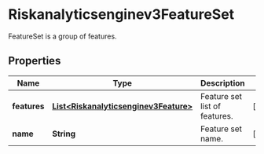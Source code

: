 

# Riskanalyticsenginev3FeatureSet

FeatureSet is a group of features.

## Properties

| Name | Type | Description | Notes |
|------------ | ------------- | ------------- | -------------|
|**features** | [**List&lt;Riskanalyticsenginev3Feature&gt;**](Riskanalyticsenginev3Feature.md) | Feature set list of features. |  [optional] |
|**name** | **String** | Feature set name. |  [optional] |



